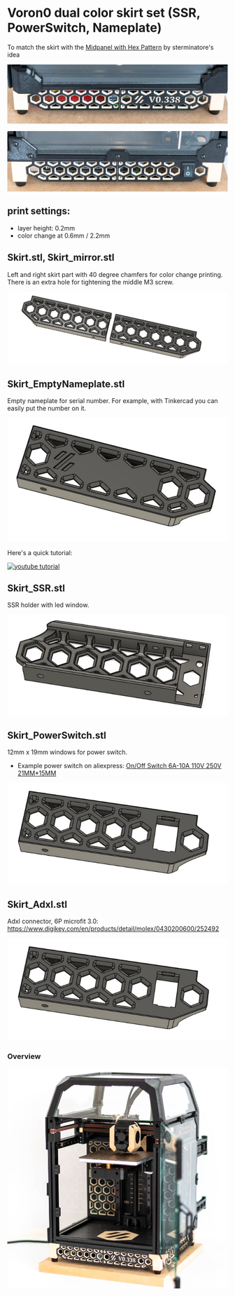 # Voron0 dual color skirt set (SSR, PowerSwitch, Nameplate)

To match the skirt with the [Midpanel with Hex Pattern](../V0_MidPanel_HexPattern)  by sterminatore's idea

![img1](./IMG/img1.jpg)

![img2](./IMG/img2.jpg)

## print settings:

- layer height: 0.2mm
- color change at 0.6mm / 2.2mm

## Skirt.stl, Skirt_mirror.stl

Left and right skirt part with 40 degree chamfers for color change printing. There is an extra hole for tightening the middle M3 screw.

![img5](./IMG/img5.jpg)

## Skirt_EmptyNameplate.stl

Empty nameplate for serial number. For example, with Tinkercad you can easily put the number on it.

![img6](./IMG/img6.jpg)

Here's a quick tutorial:

[![youtube tutorial](https://img.youtube.com/vi/D3W7nkzlX2c/0.jpg)](https://www.youtube.com/watch?v=D3W7nkzlX2c)

## Skirt_SSR.stl

SSR holder with led window.

![img7](./IMG/img7.jpg)

## Skirt_PowerSwitch.stl

12mm x 19mm windows for power switch. 
- Example power switch on aliexpress: [On/Off Switch 6A-10A 110V 250V 21MM*15MM](https://www.aliexpress.com/item/32802764284.html)


![img8](./IMG/img8.jpg)

## Skirt_Adxl.stl

Adxl connector, 6P microfit 3.0: https://www.digikey.com/en/products/detail/molex/0430200600/252492 

![img9](./IMG/img8.jpg)




### Overview


![img3](./IMG/img3.jpg)
